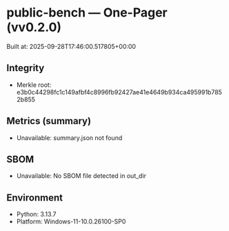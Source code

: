 # public-bench — One-Pager (vv0.2.0)
Built at: 2025-09-28T17:46:00.517805+00:00

## Integrity
- Merkle root: e3b0c44298fc1c149afbf4c8996fb92427ae41e4649b934ca495991b7852b855

## Metrics (summary)
- Unavailable: summary.json not found

## SBOM
- Unavailable: No SBOM file detected in out_dir

## Environment
- Python: 3.13.7
- Platform: Windows-11-10.0.26100-SP0
